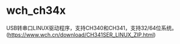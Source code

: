 # wch_ch34x
USB转串口LINUX驱动程序，支持CH340和CH341，支持32/64位系统。(https://www.wch.cn/download/CH341SER_LINUX_ZIP.html)
